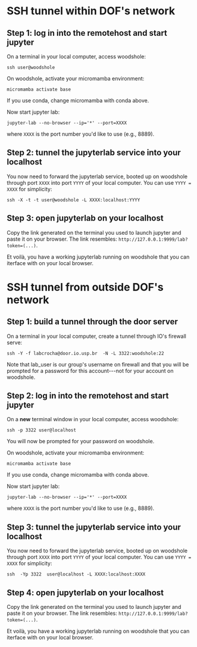 # SSH tunnel within DOF's network

## Step 1: log in into the remotehost and start jupyter

On a terminal in your local computer, access woodshole:

    ssh user@woodshole

On woodshole, activate your micromamba environment:

    micromamba activate base

If you use conda, change micromamba with conda above.

Now start jupyter lab:

    jupyter-lab --no-browser --ip='*' --port=XXXX

where `XXXX` is the port number you'd like to use (e.g., 8889). 


## Step 2: tunnel the jupyterlab service into your localhost
You now need to forward the jupyterlab service, booted up on woodshole through port `XXXX` into port `YYYY`  of your local computer. You can use `YYYY = XXXX` for simplicity:

    ssh -X -t -t user@woodshole -L XXXX:localhost:YYYY 


## Step 3: open jupyterlab on your localhost

Copy the link generated on the terminal you used to launch jupyter and paste it on your browser. The link resembles: `http://127.0.0.1:9999/lab?token=(...)`. 

Et voilà, you have a working jupyterlab running on woodshole that you can iterface with on your local browser.     


# SSH tunnel from outside DOF's network


## Step 1: build a tunnel through the door server

On a terminal in your local computer, create a tunnel through IO's firewall serve:

    ssh -Y -f labcrocha@door.io.usp.br  -N -L 3322:woodshole:22 

Note that lab_user is our group's username on firewall and that you will be prompted 
for a password for this account---not for your account on woodshole.

## Step 2: log in into the remotehost and start jupyter

On a **new** terminal window in your local computer, access woodshole:

    ssh -p 3322 user@localhost

You will now be prompted for your password on woodshole.

On woodshole, activate your micromamba environment:

    micromamba activate base

If you use conda, change micromamba with conda above.

Now start jupyter lab:

    jupyter-lab --no-browser --ip='*' --port=XXXX

where `XXXX` is the port number you'd like to use (e.g., 8889). 

## Step 3: tunnel the jupyterlab service into your localhost
You now need to forward the jupyterlab service, booted up on woodshole through port `XXXX` into port `YYYY`  of your local computer. You can use `YYYY = XXXX` for simplicity:

    ssh  -Yp 3322  user@localhost -L XXXX:localhost:XXXX

## Step 4: open jupyterlab on your localhost

Copy the link generated on the terminal you used to launch jupyter and paste it on your browser. The link resembles: `http://127.0.0.1:9999/lab?token=(...)`.  

Et voilà, you have a working jupyterlab running on woodshole that you can iterface with on your local browser. 
   
